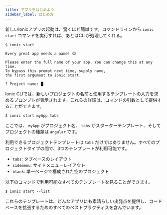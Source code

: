 ```yaml
---
title: アプリをはじめよう
sidebar_label: はじめ方
---
```


<head>
  <title>アプリをはじめよう: スタートガイド | Ionic Documentation</title>
  <meta
    name="description"
    content="Starting a new Ionic app is incredibly simple. Learn how to run the ionic start command from the command line and let the CLI handle the rest."
  />
</head>

新しいIonicアプリの起動は、驚くほど簡単です。コマンドラインから `ionic start` コマンドを実行すれば、あとはCLIが処理してくれる。

```shell-session
$ ionic start

Every great app needs a name! 😍

Please enter the full name of your app. You can change this at any time.
To bypass this prompt next time, supply name,
the first argument to ionic start.

? Project name: █
```

Ionic CLIでは、新しいプロジェクトの名前と使用するテンプレートの入力を求めるプロンプトが表示されます。これらの詳細は、コマンドの引数として提供することができます。

```shell-session
$ ionic start myApp tabs
```

ここでは、 `myApp` がプロジェクト名、 `tabs` がスターターテンプレート、そしてプロジェクトの種類は `angular` です。

利用できるプロジェクトテンプレートは `tabs` だけではありません。すべてのプロジェクトタイプの間で、3つのテンプレートが利用可能です。

- `tabs`: タブベースのレイアウト
- `sidemenu`: サイドメニューレイアウト
- `blank`: 単一ページで構成された空のプロジェクト

以下のコマンドで利用可能なすべてのテンプレートを見ることができます。

```shell-session
$ ionic start --list
```

これらのテンプレートは、どんなアプリにも素晴らしい出発点を提供し、コードベースを拡張するためのすべてのベストプラクティスを含んでいます。

